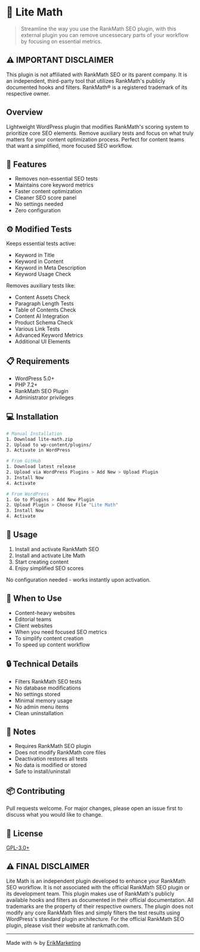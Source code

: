 # 🧮 Lite Math
> Streamline the way you use the RankMath SEO plugin, with this external plugin you can remove uncessecary parts of your workflow by focusing on essential metrics.

## ⚠️ IMPORTANT DISCLAIMER
This plugin is not affiliated with RankMath SEO or its parent company. It is an independent, third-party tool that utilizes RankMath's publicly documented hooks and filters. RankMath® is a registered trademark of its respective owner.

## Overview
Lightweight WordPress plugin that modifies RankMath's scoring system to prioritize core SEO elements. Remove auxiliary tests and focus on what truly matters for your content optimization process. Perfect for content teams that want a simplified, more focused SEO workflow.

## 🎯 Features
* Removes non-essential SEO tests
* Maintains core keyword metrics
* Faster content optimization
* Cleaner SEO score panel
* No settings needed
* Zero configuration

## ⚙️ Modified Tests
Keeps essential tests active:
* Keyword in Title
* Keyword in Content
* Keyword in Meta Description
* Keyword Usage Check

Removes auxiliary tests like:
* Content Assets Check
* Paragraph Length Tests
* Table of Contents Check
* Content AI Integration
* Product Schema Check
* Various Link Tests
* Advanced Keyword Metrics
* Additional UI Elements

## 📋 Requirements
* WordPress 5.0+
* PHP 7.2+
* RankMath SEO Plugin
* Administrator privileges

## 💻 Installation
```bash
# Manual Installation
1. Download lite-math.zip
2. Upload to wp-content/plugins/
3. Activate in WordPress

# From GitHub
1. Download latest release
2. Upload via WordPress Plugins > Add New > Upload Plugin
3. Install Now
4. Activate

# From WordPress
1. Go to Plugins > Add New Plugin
2. Upload Plugin > Choose File "Lite Math"
3. Install Now
4. Activate
```

## 🔧 Usage
1. Install and activate RankMath SEO
2. Install and activate Lite Math
3. Start creating content
4. Enjoy simplified SEO scores

No configuration needed - works instantly upon activation.

## 🎯 When to Use
* Content-heavy websites
* Editorial teams
* Client websites
* When you need focused SEO metrics
* To simplify content creation
* To speed up content workflow

## 🔒 Technical Details
* Filters RankMath SEO tests
* No database modifications
* No settings stored
* Minimal memory usage
* No admin menu items
* Clean uninstallation

## 📝 Notes
* Requires RankMath SEO plugin
* Does not modify RankMath core files
* Deactivation restores all tests
* No data is modified or stored
* Safe to install/uninstall

## 📦 Contributing
Pull requests welcome. For major changes, please open an issue first to discuss what you would like to change.

## 📝 License
[GPL-3.0+](http://www.gnu.org/licenses/gpl-3.0.txt)

## ⚠️ FINAL DISCLAIMER
Lite Math is an independent plugin developed to enhance your RankMath SEO workflow. It is not associated with the official RankMath SEO plugin or its development team. This plugin makes use of RankMath's publicly available hooks and filters as documented in their official documentation. All trademarks are the property of their respective owners.
The plugin does not modify any core RankMath files and simply filters the test results using WordPress's standard plugin architecture. For the official RankMath SEO plugin, please visit their website at rankmath.com.

---
Made with ☕ by [ErikMarketing](https://erik.marketing)
